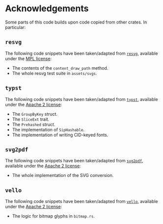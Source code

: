 # Acknowledgements

Some parts of this code builds upon code copied from other crates. In particular:

## `resvg`

The following code snippets have been taken/adapted from [`resvg`](https://github.com/RazrFalcon/resvg),
available under the [MPL license](https://github.com/RazrFalcon/resvg/blob/master/LICENSE.txt):

- The contents of the `content_draw_path` method. 
- The whole resvg test suite in `assets/svgs`.

## `typst`

The following code snippets have been taken/adapted from [`typst`](https://github.com/typst/typst),
available under the [Apache 2 license](https://github.com/typst/typst/blob/main/LICENSE):

- The `GroupByKey` struct.
- The `SliceExt` trait.
- The `Prehashed` struct.
- The implementation of `SipHashable`.
- The implementation of writing CID-keyed fonts.

## `svg2pdf`

The following code snippets have been taken/adapted from [`svg2pdf`](https://github.com/typst/svg2pdf),
available under the [Apache 2 license](https://github.com/typst/svg2pdf/blob/main/LICENSE-APACHE):

- The whole implementation of the SVG conversion.

## `vello`

The following code snippets have been taken/adapted from [`vello`](https://github.com/linebender/vello),
available under the [Apache 2 license](https://github.com/linebender/vello/blob/main/LICENSE-APACHE):

- The logic for bitmap glyphs in `bitmap.rs`.

